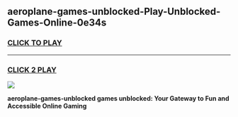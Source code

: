 
## aeroplane-games-unblocked-Play-Unblocked-Games-Online-0e34s
<h3>
<a href="https://premium76.site?title=aeroplane-games-unblocked&ref=25A">CLICK TO PLAY</a></h3>
<hr>

<h3>
<a href="https://premium76.site?title=aeroplane-games-unblocked&ref=25A">CLICK 2 PLAY</a>
  
</h3>

<a href="https://premium76.site?title=aeroplane-games-unblocked&ref=25A"><img src="https://clearcache.store/games.png"></a>


**aeroplane-games-unblocked games unblocked: Your Gateway to Fun and Accessible Online Gaming**
